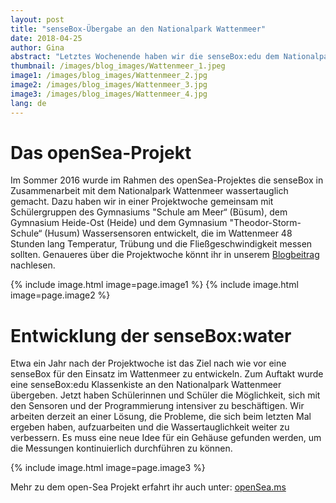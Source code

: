 ```yaml
---
layout: post
title: "senseBox-Übergabe an den Nationalpark Wattenmeer"
date: 2018-04-25
author: Gina
abstract: "Letztes Wochenende haben wir die senseBox:edu dem Nationalpark Wattenmeer überreicht, damit an Land Messungen durchgeführt werden können."
thumbnail: /images/blog_images/Wattenmeer_1.jpeg
image1: /images/blog_images/Wattenmeer_2.jpg
image2: /images/blog_images/Wattenmeer_3.jpg
image3: /images/blog_images/Wattenmeer_4.jpg
lang: de
---
```

Das openSea-Projekt
============
Im Sommer 2016 wurde im Rahmen des openSea-Projektes die senseBox in Zusammenarbeit mit dem Nationalpark Wattenmeer wassertauglich gemacht. Dazu haben wir in einer Projektwoche gemeinsam mit Schülergruppen des Gymnasiums "Schule am Meer“ (Büsum), dem Gymnasium Heide-Ost (Heide) und dem Gymnasium "Theodor-Storm-Schule“ (Husum) Wassersensoren entwickelt, die im Wattenmeer 48 Stunden lang Temperatur, Trübung und die Fließgeschwindigkeit messen sollten. Genaueres über die Projektwoche könnt ihr in unserem [Blogbeitrag](https://sensebox.de/blog/2017-06-26-projektwoche-wattenmeer) nachlesen.

{% include image.html image=page.image1 %}
{% include image.html image=page.image2 %}

Entwicklung der senseBox:water
============
Etwa ein Jahr nach der Projektwoche ist das Ziel nach wie vor eine senseBox für den Einsatz im Wattenmeer zu entwickeln. Zum Auftakt wurde eine senseBox:edu Klassenkiste an den Nationalpark Wattenmeer übergeben. Jetzt haben Schülerinnen und Schüler die Möglichkeit, sich mit den Sensoren und der Programmierung intensiver zu beschäftigen. Wir arbeiten derzeit an einer Lösung, die Probleme, die sich beim letzten Mal ergeben haben, aufzuarbeiten und die Wassertauglichkeit weiter zu verbessern. Es muss eine neue Idee für ein Gehäuse gefunden werden, um die Messungen kontinuierlich durchführen zu können.

{% include image.html image=page.image3 %}

Mehr zu dem open-Sea Projekt erfahrt ihr auch unter: [openSea.ms](https://opensea.ms/) 

